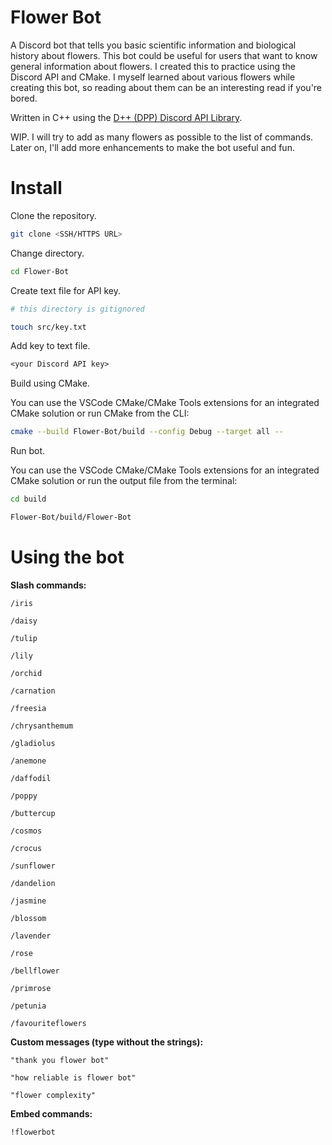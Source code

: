 # Flower Bot

A Discord bot that tells you basic scientific information and biological history about flowers. This bot could be useful for users that want to know general information about flowers. I created this to practice using the Discord API and CMake. I myself learned about various flowers while creating this bot, so reading about them can be an interesting read if you're bored.

Written in C++ using the [D++ (DPP) Discord API Library](https://github.com/brainboxdotcc/DPP).

WIP. I will try to add as many flowers as possible to the list of commands. Later on, I'll add more enhancements to make the bot useful and fun. 

# Install

Clone the repository.

```bash
git clone <SSH/HTTPS URL>
```

Change directory.

```bash
cd Flower-Bot
```

Create text file for API key.

```bash
# this directory is gitignored

touch src/key.txt
```

Add key to text file.

```txt
<your Discord API key>
```

Build using CMake.

You can use the VSCode CMake/CMake Tools extensions for an integrated CMake solution or run CMake from the CLI:

```bash
cmake --build Flower-Bot/build --config Debug --target all --
```

Run bot.

You can use the VSCode CMake/CMake Tools extensions for an integrated CMake solution or run the output file from the terminal:

```bash
cd build

Flower-Bot/build/Flower-Bot
```

# Using the bot

**Slash commands:**

`/iris`

`/daisy`

`/tulip`

`/lily`

`/orchid`

`/carnation`

`/freesia`

`/chrysanthemum`

`/gladiolus`

`/anemone`

`/daffodil`

`/poppy`

`/buttercup`

`/cosmos`

`/crocus`

`/sunflower`

`/dandelion`

`/jasmine`

`/blossom`

`/lavender`

`/rose`

`/bellflower`

`/primrose`

`/petunia`

`/favouriteflowers`

**Custom messages (type without the strings):**

`"thank you flower bot"`

`"how reliable is flower bot"`

`"flower complexity"`

**Embed commands:**

`!flowerbot`